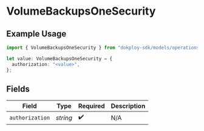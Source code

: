 # VolumeBackupsOneSecurity

## Example Usage

```typescript
import { VolumeBackupsOneSecurity } from "dokploy-sdk/models/operations";

let value: VolumeBackupsOneSecurity = {
  authorization: "<value>",
};
```

## Fields

| Field              | Type               | Required           | Description        |
| ------------------ | ------------------ | ------------------ | ------------------ |
| `authorization`    | *string*           | :heavy_check_mark: | N/A                |